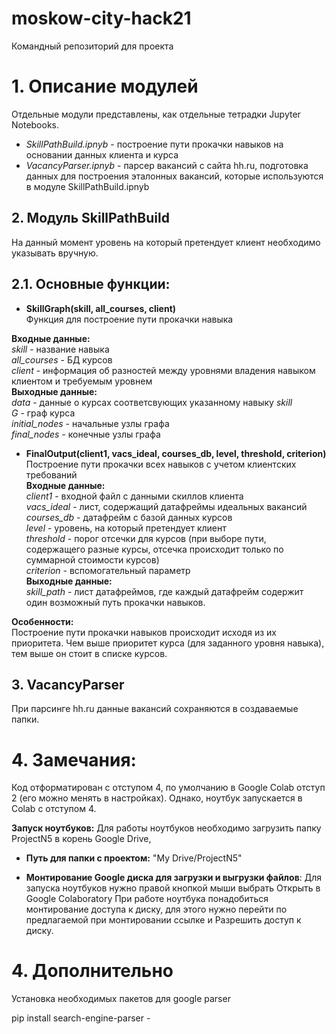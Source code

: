 # moskow-city-hack21
Командный репозиторий для проекта

# 1. Описание модулей
Отдельные модули представлены, как отдельные тетрадки Jupyter Notebooks.  

* *SkillPathBuild.ipnyb* - построение пути прокачки навыков на основании данных клиента и курса  
* *VacancyParser.ipnyb* - парсер вакансий с сайта hh.ru, подготовка данных для построения эталонных вакансий, которые используются в модуле SkillPathBuild.ipnyb  


## 2. Модуль SkillPathBuild
На данный момент уровень на который претендует клиент необходимо указывать вручную. 

## 2.1. Основные функции:
* **SkillGraph(skill, all_courses, client)**   
Функция для построение пути прокачки навыка  

**Входные данные:**  
*skill* - название навыка  
*all_courses* - БД курсов  
*client* - информация об разностей между уровнями владения навыком клиентом и требуемым уровнем  
**Выходные данные:**  
*data* - данные о курсах соответсвующих указанному навыку *skill*  
*G* - граф курса  
*initial_nodes* - начальные узлы графа  
*final_nodes* - конечные узлы графа  


* **FinalOutput(client1, vacs_ideal, courses_db, level, threshold, criterion)**   
Построение пути прокачки всех навыков с учетом клиентских требований    
**Входные данные:**   
*client1* - входной файл с данными скиллов клиента     
*vacs_ideal* - лист, содержащий датафреймы идеальных вакансий    
*courses_db* - датафрейм с базой данных курсов    
*level* - уровень, на который претендует клиент   
*threshold* - порог отсечки для курсов (при выборе пути, содержащего разные курсы, отсечка происходит только по суммарной стоимости курсов)    
*criterion* - вспомогательный параметр   
**Выходные данные:**  
*skill_path* - лист датафреймов, где каждый датафрейм  содержит один возможный путь прокачки навыков.

**Особенности:**  
Построение пути прокачки навыков происходит исходя из их приоритета. Чем выше приоритет курса (для заданного уровня навыка), тем выше он стоит в списке курсов.  

## 3. VacancyParser
При парсинге hh.ru данные вакансий сохраняются в создаваемые папки.


# 4. Замечания: 
Код отформатирован с отступом 4, по умолчанию в Google Colab отступ 2 (его можно менять в настройках). 
Однако, ноутбук запускается в Colab с отступом 4.

**Запуск ноутбуков:** 
Для работы ноутбуков необходимо загрузить папку ProjectN5 в корень Google Drive, 
* **Путь для папки с проектом:** "My Drive/ProjectN5"

* **Монтирование Google диска для загрузки и выгрузки файлов**:
Для запуска ноутбуков нужно правой кнопкой мыши выбрать Открыть в Google Colaboratory
При работе ноутбука понадобиться монтирование доступа к диску, для этого
нужно перейти по предлагаемой при монтировании ссылке и Разрешить доступ к диску.

# 4. Дополнительно
Установка необходимых пакетов для google parser

pip install search-engine-parser - 


